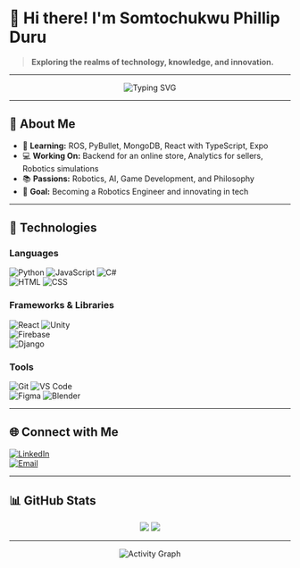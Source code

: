 # 👋 Hi there! I'm Somtochukwu Phillip Duru  
> **Exploring the realms of technology, knowledge, and innovation.**

---

<div align="center">
  <img src="https://readme-typing-svg.demolab.com?font=Fira+Code&size=22&duration=3000&pause=1000&color=1D79D6&center=true&vCenter=true&width=450&lines=Software+Developer;Robotics+Engineer+in+Training;React+%2B+TypeScript+%7C+Unity+%7C+MongoDB;Always+Learning+%26+Exploring!;Building+Tomorrow+Today" alt="Typing SVG" />
</div>

---

## 🚀 About Me  

- 🌱 **Learning:** ROS, PyBullet, MongoDB, React with TypeScript, Expo  
- 💻 **Working On:** Backend for an online store, Analytics for sellers, Robotics simulations  
- 📚 **Passions:** Robotics, AI, Game Development, and Philosophy  
- 🎯 **Goal:** Becoming a Robotics Engineer and innovating in tech  

---

## 🔧 Technologies  

### Languages  
![Python](https://img.shields.io/badge/Python-3776AB?style=for-the-badge&logo=python&logoColor=white)
![JavaScript](https://img.shields.io/badge/JavaScript-F7DF1E?style=for-the-badge&logo=javascript&logoColor=black)
![C#](https://img.shields.io/badge/C%23-239120?style=for-the-badge&logo=csharp&logoColor=white)  
![HTML](https://img.shields.io/badge/HTML5-E34F26?style=for-the-badge&logo=html5&logoColor=white)
![CSS](https://img.shields.io/badge/CSS3-1572B6?style=for-the-badge&logo=css3&logoColor=white)  

### Frameworks & Libraries  
![React](https://img.shields.io/badge/React-61DAFB?style=for-the-badge&logo=react&logoColor=black)
![Unity](https://img.shields.io/badge/Unity-000000?style=for-the-badge&logo=unity&logoColor=white)  
![Firebase](https://img.shields.io/badge/Firebase-FFCA28?style=for-the-badge&logo=firebase&logoColor=black)  
![Django](https://img.shields.io/badge/Django-092E20?style=for-the-badge&logo=django&logoColor=white)  

### Tools  
![Git](https://img.shields.io/badge/Git-F05032?style=for-the-badge&logo=git&logoColor=white)
![VS Code](https://img.shields.io/badge/VS_Code-007ACC?style=for-the-badge&logo=visual-studio-code&logoColor=white)  
![Figma](https://img.shields.io/badge/Figma-F24E1E?style=for-the-badge&logo=figma&logoColor=white)
![Blender](https://img.shields.io/badge/Blender-F5792A?style=for-the-badge&logo=blender&logoColor=white)  

---

## 🌐 Connect with Me  

[![LinkedIn](https://img.shields.io/badge/LinkedIn-0077B5?style=for-the-badge&logo=linkedin&logoColor=white)](https://linkedin.com)  
[![Email](https://img.shields.io/badge/Email-D14836?style=for-the-badge&logo=gmail&logoColor=white)](mailto:somtoduru07@gmail.com)

---

## 📊 GitHub Stats  

<div align="center">
  <img src="https://github-readme-stats.vercel.app/api?username=MobileGamer-hq&show_icons=true&theme=radical" />
  <img src="https://github-readme-streak-stats.herokuapp.com/?user=SomtochukwuPhillipDuru&theme=radical" />
</div>

---

<div align="center">
  <img src="https://github-readme-activity-graph.cyclic.app/graph?username=SomtochukwuPhillipDuru&theme=radical" alt="Activity Graph" />
</div>
